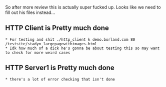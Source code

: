 
So after more review this is actually super fucked up. Looks like we need to fill out his files instead...

## HTTP Client is Pretty much done
	* For testing and shit ./http_client k demo.borland.com 80 /testsite/stadyn_largepagewithimages.html
	* Idk how much of a dick he's gonna be about testing this so may want to check for more weird cases

## HTTP Server1 is Pretty much done
	* there's a lot of error checking that isn't done 
